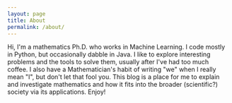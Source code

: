 ```yaml
---
layout: page
title: About
permalink: /about/
---
```


Hi, I'm a mathematics Ph.D. who works in Machine Learning. I code mostly in Python, but occasionally dabble in Java. I like to explore interesting problems and the tools to solve them, usually after I've had too much coffee. I also have a Mathematician's habit of writing "we" when I really mean "I", but don't let that fool you. This blog is a place for me to explain and investigate mathematics and how it fits into the broader (scientific?) society via its applications. Enjoy!

